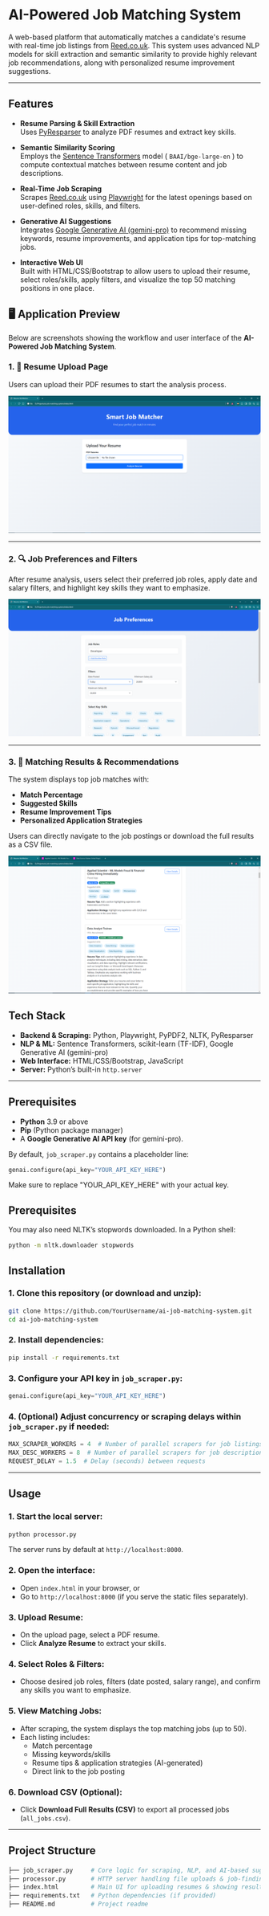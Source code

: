 # AI-Powered Job Matching System

A web-based platform that automatically matches a candidate's resume with real-time job listings from [Reed.co.uk](https://www.reed.co.uk). This system uses advanced NLP models for skill extraction and semantic similarity to provide highly relevant job recommendations, along with personalized resume improvement suggestions.

---

## Features

- **Resume Parsing & Skill Extraction**  
  Uses [PyResparser](https://github.com/OmkarPathak/pyresparser) to analyze PDF resumes and extract key skills.

- **Semantic Similarity Scoring**  
  Employs the [Sentence Transformers](https://www.sbert.net/) model ( `BAAI/bge-large-en` ) to compute contextual matches between resume content and job descriptions.

- **Real-Time Job Scraping**  
  Scrapes [Reed.co.uk](https://www.reed.co.uk) using [Playwright](https://playwright.dev/) for the latest openings based on user-defined roles, skills, and filters.

- **Generative AI Suggestions**  
  Integrates [Google Generative AI (gemini-pro)](https://ai.google/) to recommend missing keywords, resume improvements, and application tips for top-matching jobs.

- **Interactive Web UI**  
  Built with HTML/CSS/Bootstrap to allow users to upload their resume, select roles/skills, apply filters, and visualize the top 50 matching positions in one place.


## 🖥️ Application Preview

Below are screenshots showing the workflow and user interface of the **AI-Powered Job Matching System**.

### 1. 📄 Resume Upload Page
Users can upload their PDF resumes to start the analysis process.

![Resume Upload Page](images/Main.PNG)

---

### 2. 🔍 Job Preferences and Filters
After resume analysis, users select their preferred job roles, apply date and salary filters, and highlight key skills they want to emphasize.

![Job Preferences & Filters](images/Query.PNG)

---

### 3. 🎯 Matching Results & Recommendations
The system displays top job matches with:
- **Match Percentage**
- **Suggested Skills**
- **Resume Improvement Tips**
- **Personalized Application Strategies**

Users can directly navigate to the job postings or download the full results as a CSV file.

![Matching Results](images/Results.PNG)

## Tech Stack

- **Backend & Scraping:** Python, Playwright, PyPDF2, NLTK, PyResparser
- **NLP & ML:** Sentence Transformers, scikit-learn (TF-IDF), Google Generative AI (gemini-pro)
- **Web Interface:** HTML/CSS/Bootstrap, JavaScript
- **Server:** Python’s built-in `http.server`

---

## Prerequisites

- **Python** 3.9 or above
- **Pip** (Python package manager)
- A **Google Generative AI API key** (for gemini-pro).

By default, `job_scraper.py` contains a placeholder line:

```python
genai.configure(api_key="YOUR_API_KEY_HERE")
```

Make sure to replace "YOUR_API_KEY_HERE" with your actual key.

## Prerequisites

You may also need NLTK’s stopwords downloaded. In a Python shell:

```bash
python -m nltk.downloader stopwords
```

## Installation

### 1. Clone this repository (or download and unzip):
```bash
git clone https://github.com/YourUsername/ai-job-matching-system.git
cd ai-job-matching-system
```

### 2. Install dependencies:
```bash
pip install -r requirements.txt
```

### 3. Configure your API key in `job_scraper.py`:
```python
genai.configure(api_key="YOUR_API_KEY_HERE")
```

### 4. (Optional) Adjust concurrency or scraping delays within `job_scraper.py` if needed:
```python
MAX_SCRAPER_WORKERS = 4  # Number of parallel scrapers for job listings
MAX_DESC_WORKERS = 8  # Number of parallel scrapers for job descriptions
REQUEST_DELAY = 1.5  # Delay (seconds) between requests
```

---

## Usage

### 1. Start the local server:
```bash
python processor.py
```
The server runs by default at `http://localhost:8000`.

### 2. Open the interface:
- Open `index.html` in your browser, or
- Go to `http://localhost:8000` (if you serve the static files separately).

### 3. Upload Resume:
- On the upload page, select a PDF resume.
- Click **Analyze Resume** to extract your skills.
### 4. Select Roles & Filters:
- Choose desired job roles, filters (date posted, salary range), and confirm any skills you want to emphasize.

### 5. View Matching Jobs:
- After scraping, the system displays the top matching jobs (up to 50).
- Each listing includes:
  - Match percentage
  - Missing keywords/skills
  - Resume tips & application strategies (AI-generated)
  - Direct link to the job posting

### 6. Download CSV (Optional):
- Click **Download Full Results (CSV)** to export all processed jobs (`all_jobs.csv`).

---

## Project Structure

```bash
├── job_scraper.py     # Core logic for scraping, NLP, and AI-based suggestions
├── processor.py       # HTTP server handling file uploads & job-finding requests
├── index.html         # Main UI for uploading resumes & showing results
├── requirements.txt   # Python dependencies (if provided)
├── README.md          # Project readme
```
